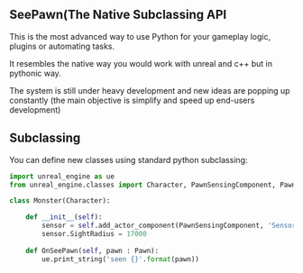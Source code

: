 SeePawn(The Native Subclassing API
--------------------------

This is the most advanced way to use Python for your gameplay logic, plugins or automating tasks.

It resembles the native way you would work with unreal and c++ but in pythonic way.

The system is still under heavy development and new ideas are popping up constantly (the main objective is simplify and speed up  end-users development)

Subclassing
-----------

You can define new classes using standard python subclassing:

```py
import unreal_engine as ue
from unreal_engine.classes import Character, PawnSensingComponent, Pawn

class Monster(Character):

    def __init__(self):
        sensor = self.add_actor_component(PawnSensingComponent, 'Sensor')
        sensor.SightRadius = 17000
        
    def OnSeePawn(self, pawn : Pawn):
        ue.print_string('seen {}'.format(pawn))
```
